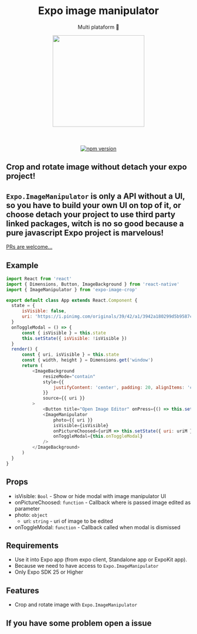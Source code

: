 <h1 align="center">Expo image manipulator</h1>
<p align="center">Multi plataform 🚀</p>

<p align="center">
   <img width="250" src="https://giant.gfycat.com/ElaborateSpicyHoneycreeper.gif" />
   <br/>
   <br/>
   <br/>
   <br/>
   <a href="https://github.com/brunon80/expo-image-crop"><img alt="npm version" src="https://badge.fury.io/js/rn-pdf-reader-js.svg"/>
</a>
</p>

## Crop and rotate image without detach your expo project!
## `Expo.ImageManipulator` is only a API without a UI, so you have to build your own UI on top of it, or choose detach your project to use third party linked packages, witch is no so good because a pure javascript Expo project is marvelous!

[PRs are welcome...](https://github.com/brunon80/expo-image-crop/pulls)

## Example

```javascript
import React from 'react'
import { Dimensions, Button, ImageBackground } from 'react-native'
import { ImageManipulator } from 'expo-image-crop'

export default class App extends React.Component {
  state = {
      isVisible: false,
      uri: 'https://i.pinimg.com/originals/39/42/a1/3942a180299d5b9587c2aa8e09d91ecf.jpg',
  }
  onToggleModal = () => {
      const { isVisible } = this.state
      this.setState({ isVisible: !isVisible })
  }
  render() {
      const { uri, isVisible } = this.state
      const { width, height } = Dimensions.get('window')
      return (
          <ImageBackground
              resizeMode="contain"
              style={{
                  justifyContent: 'center', padding: 20, alignItems: 'center', height, width, backgroundColor: 'black',
              }}
              source={{ uri }}
          >
              <Button title="Open Image Editor" onPress={() => this.setState({ isVisible: true })} />
              <ImageManipulator
                  photo={{ uri }}
                  isVisible={isVisible}
                  onPictureChoosed={uriM => this.setState({ uri: uriM })}
                  onToggleModal={this.onToggleModal}
              />
          </ImageBackground>
      )
  }
}
```

## Props
* isVisible: `Bool` - Show or hide modal with image manipulator UI
* onPictureChoosed: `function` - Callback where is passed image edited as parameter
* photo: `object`
    * uri: `string` - uri of image to be edited
* onToggleModal: `function` - Callback called when modal is dismissed

## Requirements
* Use it into Expo app (from expo client, Standalone app or ExpoKit app).
* Because we need to have access to `Expo.ImageManipulator`
* Only Expo SDK 25 or Higher

## Features
* Crop and rotate image with `Expo.ImageManipulator`

## If you have some problem open a issue
